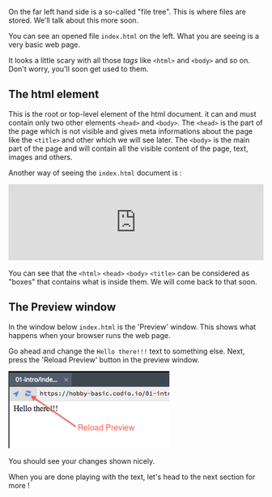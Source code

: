 On the far left hand side is a so-called "file tree". This is where files are stored. We'll talk about this more soon.

You can see an opened file `index.html` on the left. What you are seeing is a very basic web page.

It looks a little scary with all those *tags* like `<html>` and `<body>` and so on. Don't worry, you'll soon get used to them. 

## The html element
This is the root or top-level element of the html document. it can and must contain only two other elements `<head>` and `<body>`. The `<head>` is the part of the page which is not visible and gives meta informations about the page like the `<title>` and other which we will see later. The `<body>` is the main part of the page and will contain all the visible content of the page, text, images and others.

Another way of seeing the `index.html` document is :

<iframe  width="100%" height="55%" src="https://fruit-active.codio.io/visu/visu.html#url=/03-very-simple-page/index.html" frameborder="0" allowfullscreen></iframe>

You can see that the `<html>` `<head>` `<body>` `<title>` can be considered as "boxes" that contains what is inside them. We will come back to that soon.


## The Preview window
In the window below `index.html` is the 'Preview' window. This shows what happens when your browser runs the web page.

Go ahead and change the `Hello there!!!` text to something else. Next, press the 'Reload Preview' button in the preview window.

![](.guides/img/reload.png)


You should see your changes shown nicely.

When you are done playing with the text, let's head to the next section for more !



